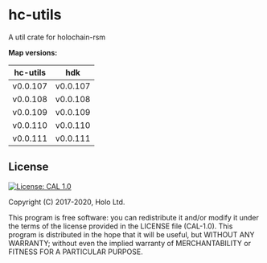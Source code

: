 # hc-utils

A util crate for holochain-rsm

**Map versions:**

| hc-utils | hdk      |
| -------- | -------- |
| v0.0.107 | v0.0.107 |
| v0.0.108 | v0.0.108 |
| v0.0.109 | v0.0.109 |
| v0.0.110 | v0.0.110 |
| v0.0.111 | v0.0.111 |

## License

[![License: CAL 1.0](https://img.shields.io/badge/License-CAL%201.0-blue.svg)](https://github.com/holochain/cryptographic-autonomy-license)

Copyright (C) 2017-2020, Holo Ltd.

This program is free software: you can redistribute it and/or modify it under the terms of the license
provided in the LICENSE file (CAL-1.0). This program is distributed in the hope that it will be useful,
but WITHOUT ANY WARRANTY; without even the implied warranty of MERCHANTABILITY or FITNESS FOR A PARTICULAR PURPOSE.
